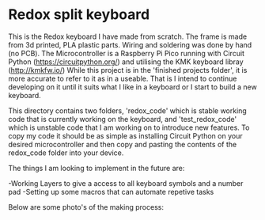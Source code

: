 # Redox split keyboard 

This is the Redox keyboard I have made from scratch. The frame is made from 3d printed, PLA plastic parts. Wiring and soldering was done by hand (no PCB). The Microcontroller is a Raspberry Pi Pico running with Circuit Python (https://circuitpython.org/) and utilising the KMK keyboard libray (http://kmkfw.io/)
While this project is in the 'finished projects folder', it is more accurate to refer to it as in a useable. That is I intend to continue developing on it until it suits what I like in a keyboard or I start to build a new keyboard. 

This directory contains two folders, 'redox_code' which is stable working code that is currently working on the keyboard, and 'test_redox_code' which is unstable code that I am working on to introduce new features. To copy my code it should be as simple as installing Circuit Python on your desired microcontroller and then copy and pasting the contents of the redox_code folder into your device.

The things I am looking to implement in the future are:

-Working Layers to give a access to all keyboard symbols and a number pad
-Setting up some macros that can automate repetive tasks


Below are some photo's of the making process:
